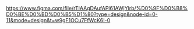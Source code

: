 https://www.figma.com/file/rTIAAgDAufAPl61AWjYlrb/%D0%9F%D0%B8%D0%BE%D0%BD%D0%B5%D1%80?type=design&node-id=0-11&mode=design&t=w9gF1OCu7FfWcK6I-0